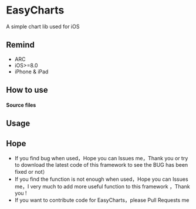 # EasyCharts
A simple chart lib used for iOS

## Remind
* ARC
* iOS>=8.0
* iPhone  & iPad

## How to use


#### Source files


## Usage

## Hope

* If you find bug when used，Hope you can Issues me，Thank you or try to download the latest code of this framework to see the BUG has been fixed or not）
* If you find the function is not enough when used，Hope you can Issues me，I very much to add more useful function to this framework ，Thank you !
* If you want to contribute code for EasyCharts，please Pull Requests me